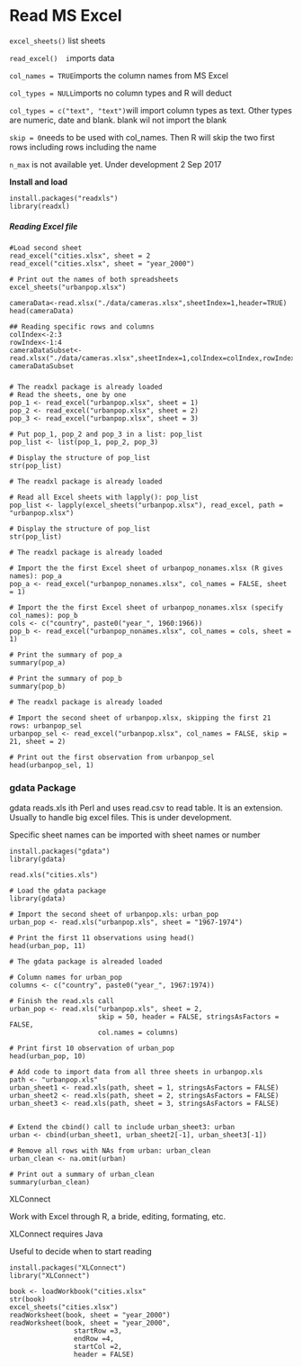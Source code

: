 # Read MS Excel

`excel_sheets()` list sheets

`read_excel()  i`mports data

`col_names = TRUE`imports the column names from MS Excel

`col_types = NULL`imports no column types and R will deduct

`col_types = c("text", "text")`will import column types as text. Other types are numeric, date and blank. blank wil not import the blank

`skip = 0`needs to be used with col\_names. Then R will skip the two first rows including rows including the name

`n_max` is not available yet. Under development 2 Sep 2017

**Install and load**

```
install.packages("readxls")
library(readxl)
```

##### Reading Excel file

```
#Load second sheet
read_excel("cities.xlsx", sheet = 2
read_excel("cities.xlsx", sheet = "year_2000")

# Print out the names of both spreadsheets
excel_sheets("urbanpop.xlsx")
```

```
cameraData<-read.xlsx("./data/cameras.xlsx",sheetIndex=1,header=TRUE)
head(cameraData)

## Reading specific rows and columns
colIndex<-2:3
rowIndex<-1:4
cameraDataSubset<-read.xlsx("./data/cameras.xlsx",sheetIndex=1,colIndex=colIndex,rowIndex=rowIndex)
cameraDataSubset
```

##### 

```
# The readxl package is already loaded
# Read the sheets, one by one
pop_1 <- read_excel("urbanpop.xlsx", sheet = 1)
pop_2 <- read_excel("urbanpop.xlsx", sheet = 2)
pop_3 <- read_excel("urbanpop.xlsx", sheet = 3)

# Put pop_1, pop_2 and pop_3 in a list: pop_list
pop_list <- list(pop_1, pop_2, pop_3)

# Display the structure of pop_list
str(pop_list)
```

```
# The readxl package is already loaded

# Read all Excel sheets with lapply(): pop_list
pop_list <- lapply(excel_sheets("urbanpop.xlsx"), read_excel, path = "urbanpop.xlsx")

# Display the structure of pop_list
str(pop_list)
```

```
# The readxl package is already loaded

# Import the the first Excel sheet of urbanpop_nonames.xlsx (R gives names): pop_a
pop_a <- read_excel("urbanpop_nonames.xlsx", col_names = FALSE, sheet = 1)

# Import the the first Excel sheet of urbanpop_nonames.xlsx (specify col_names): pop_b
cols <- c("country", paste0("year_", 1960:1966))
pop_b <- read_excel("urbanpop_nonames.xlsx", col_names = cols, sheet = 1)

# Print the summary of pop_a
summary(pop_a)

# Print the summary of pop_b
summary(pop_b)
```

```
# The readxl package is already loaded

# Import the second sheet of urbanpop.xlsx, skipping the first 21 rows: urbanpop_sel
urbanpop_sel <- read_excel("urbanpop.xlsx", col_names = FALSE, skip = 21, sheet = 2)

# Print out the first observation from urbanpop_sel
head(urbanpop_sel, 1)
```

### gdata Package

gdata reads.xls ith Perl and uses read.csv to read table. It is an extension. Usually to handle big excel files. This is under development.

Specific sheet names can be imported with sheet names or number

```
install.packages("gdata")
library(gdata)

read.xls("cities.xls")
```

```
# Load the gdata package
library(gdata)

# Import the second sheet of urbanpop.xls: urban_pop
urban_pop <- read.xls("urbanpop.xls", sheet = "1967-1974")

# Print the first 11 observations using head()
head(urban_pop, 11)
```

```
# The gdata package is alreaded loaded

# Column names for urban_pop
columns <- c("country", paste0("year_", 1967:1974))

# Finish the read.xls call
urban_pop <- read.xls("urbanpop.xls", sheet = 2,
                      skip = 50, header = FALSE, stringsAsFactors = FALSE,
                      col.names = columns)

# Print first 10 observation of urban_pop
head(urban_pop, 10)
```

```
# Add code to import data from all three sheets in urbanpop.xls
path <- "urbanpop.xls"
urban_sheet1 <- read.xls(path, sheet = 1, stringsAsFactors = FALSE)
urban_sheet2 <- read.xls(path, sheet = 2, stringsAsFactors = FALSE)
urban_sheet3 <- read.xls(path, sheet = 3, stringsAsFactors = FALSE)


# Extend the cbind() call to include urban_sheet3: urban
urban <- cbind(urban_sheet1, urban_sheet2[-1], urban_sheet3[-1])

# Remove all rows with NAs from urban: urban_clean
urban_clean <- na.omit(urban)

# Print out a summary of urban_clean
summary(urban_clean)
```

XLConnect

Work with Excel through R, a bride, editing, formating, etc.

XLConnect requires Java

Useful to decide when to start reading

```
install.packages("XLConnect")
library("XLConnect")
```

```
book <- loadWorkbook("cities.xlsx"
str(book)
excel_sheets("cities.xlsx")
readWorksheet(book, sheet = "year_2000")
readWorksheet(book, sheet = "year_2000",
                startRow =3, 
                endRow =4, 
                startCol =2,
                header = FALSE) 
```



